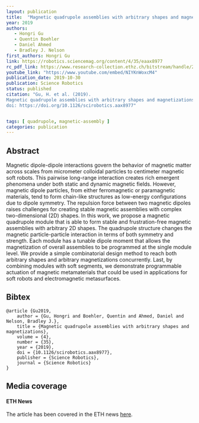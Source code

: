 ```yaml
---
layout: publication
title:  "Magnetic quadrupole assemblies with arbitrary shapes and magnetizations"
year: 2019
authors: 
   - Hongri Gu
   - Quentin Boehler
   - Daniel Ahmed
   - Bradley J. Nelson
first_authors: Hongri Gu
link: https://robotics.sciencemag.org/content/4/35/eaax8977
rc_pdf_link: https://www.research-collection.ethz.ch/bitstream/handle/20.500.11850/392380/science_robotics_postprint.pdf
youtube_link: "https://www.youtube.com/embed/NIYKnWoxcM4"
publication_date: 2019-10-30
publication: Science Robotics
status: published
citation: "Gu, H. et al. (2019). 
Magnetic quadrupole assemblies with arbitrary shapes and magnetizations. Science Robotics, 4(35).
doi: https://doi.org/10.1126/scirobotics.aax8977"


tags: [ quadrupole, magnetic-assembly ]
categories: publication
---
```


## Abstract ##
Magnetic dipole-dipole interactions govern the behavior of magnetic matter across scales from micrometer colloidal particles to centimeter magnetic soft robots. This pairwise long-range interaction creates rich emergent phenomena under both static and dynamic magnetic fields. However, magnetic dipole particles, from either ferromagnetic or paramagnetic materials, tend to form chain-like structures as low-energy configurations due to dipole symmetry. The repulsion force between two magnetic dipoles raises challenges for creating stable magnetic assemblies with complex two-dimensional (2D) shapes. In this work, we propose a magnetic quadrupole module that is able to form stable and frustration-free magnetic assemblies with arbitrary 2D shapes. The quadrupole structure changes the magnetic particle-particle interaction in terms of both symmetry and strength. Each module has a tunable dipole moment that allows the magnetization of overall assemblies to be programmed at the single module level. We provide a simple combinatorial design method to reach both arbitrary shapes and arbitrary magnetizations concurrently. Last, by combining modules with soft segments, we demonstrate programmable actuation of magnetic metamaterials that could be used in applications for soft robots and electromagnetic metasurfaces.

## Bibtex ##
~~~
@article {Gu2019,
	author = {Gu, Hongri and Boehler, Quentin and Ahmed, Daniel and Nelson, Bradley J.},
	title = {Magnetic quadrupole assemblies with arbitrary shapes and magnetizations},
	volume = {4},
	number = {35},
	year = {2019},
	doi = {10.1126/scirobotics.aax8977},
	publisher = {Science Robotics},
	journal = {Science Robotics}
}
~~~

## Media coverage ##

####  ETH News #### 

The article has been covered in the ETH news [here](https://ethz.ch/en/news-and-events/eth-news/news/2019/11/magnets-for-the-second-dimension.html).

